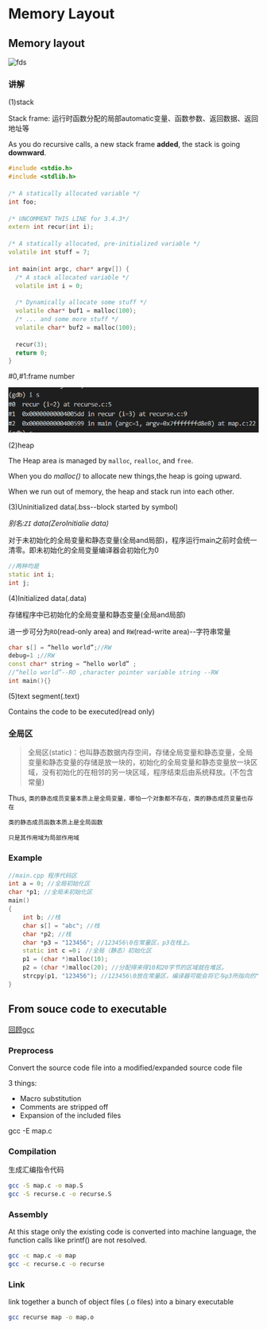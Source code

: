 # Memory Layout

## Memory layout
![fds](https://imgconvert.csdnimg.cn/aHR0cHM6Ly9tZWRpYS5nZWVrc2ZvcmdlZWtzLm9yZy93cC1jb250ZW50L3VwbG9hZHMvbWVtb3J5TGF5b3V0Qy5qcGc?x-oss-process=image/format,png)

### 讲解
(1)stack

Stack frame:
运行时函数分配的局部automatic变量、函数参数、返回数据、返回地址等

As you do recursive calls, a new stack frame **added**, the stack is going **downward**.

```cpp
#include <stdio.h>
#include <stdlib.h>

/* A statically allocated variable */
int foo;

/* UNCOMMENT THIS LINE for 3.4.3*/
extern int recur(int i);

/* A statically allocated, pre-initialized variable */
volatile int stuff = 7;

int main(int argc, char* argv[]) {
  /* A stack allocated variable */
  volatile int i = 0;

  /* Dynamically allocate some stuff */
  volatile char* buf1 = malloc(100);
  /* ... and some more stuff */
  volatile char* buf2 = malloc(100);

  recur(3);
  return 0;
}
```
#0,#1:frame number

![20210330193414](https://raw.githubusercontent.com/zxc2012/image/main/20210330193414.png)

(2)heap 

The Heap area is managed by `malloc`, `realloc`, and `free`.

When you do *malloc()* to allocate new things,the heap is going upward.

When we run out of memory, the heap and stack run into each other.

(3)Uninitialized data(.bss--block started by symbol)

*别名:`ZI` data(ZeroInitialie data)*

对于未初始化的全局变量和静态变量(全局and局部)，程序运行main之前时会统一清零。即未初始化的全局变量编译器会初始化为0

```cpp
//两种均是
static int i;
int j;
```
(4)Initialized data(.data)

存储程序中已初始化的全局变量和静态变量(全局and局部)

进一步可分为`RO`(read-only area) and `RW`(read-write area)--字符串常量

```cpp
char s[] = “hello world”;//RW
debug=1 ;//RW 
const char* string = “hello world” ;
//“hello world”--RO ,character pointer variable string --RW
int main(){}
```
(5)text segment(.text)

Contains the code to be executed(read only)

### 全局区

>全局区(static)：也叫静态数据内存空间，存储全局变量和静态变量，全局变量和静态变量的存储是放一块的，初始化的全局变量和静态变量放一块区域，没有初始化的在相邻的另一块区域，程序结束后由系统释放。(不包含常量)

Thus,
`类的静态成员变量本质上是全局变量，哪怕一个对象都不存在，类的静态成员变量也存在`

`类的静态成员函数本质上是全局函数`

`只是其作用域为局部作用域`

### Example

```cpp
//main.cpp 程序代码区
int a = 0; //全局初始化区 
char *p1; //全局未初始化区 
main() 
{ 
    int b; //栈 
    char s[] = "abc"; //栈 
    char *p2; //栈 
    char *p3 = "123456"; //123456\0在常量区，p3在栈上。 
    static int c =0； //全局（静态）初始化区 
    p1 = (char *)malloc(10); 
    p2 = (char *)malloc(20); //分配得来得10和20字节的区域就在堆区。 
    strcpy(p1, "123456"); //123456\0放在常量区，编译器可能会将它与p3所指向的"123456"优化成一个地方。 
}
```

## From souce code to executable

[回顾gcc]((../SDE/linux.md))
### Preprocess

Convert the source code file into a modified/expanded source code file 

3 things:
- Macro substitution
- Comments are stripped off
- Expansion of the included files

gcc -E map.c
### Compilation

生成汇编指令代码
```bash
gcc -S map.c -o map.S
gcc -S recurse.c -o recurse.S
```
### Assembly

At this stage only the existing code is converted into machine language, the function calls like printf() are not resolved.
```bash
gcc -c map.c -o map
gcc -c recurse.c -o recurse
```

### Link

link together a bunch of object files (.o files) into a binary executable
```bash
gcc recurse map -o map.o
```
